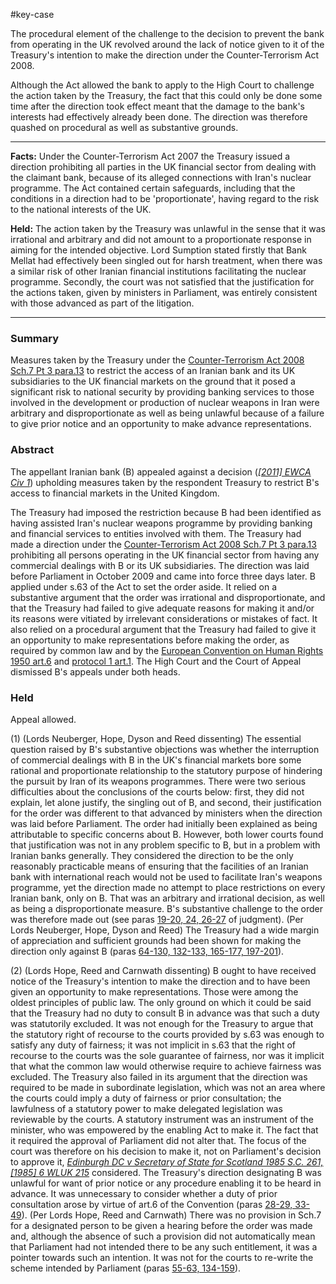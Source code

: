 #key-case 

The procedural element of the challenge to the decision to prevent the bank from operating in the UK revolved around the lack of notice given to it of the Treasury's intention to make the direction under the Counter-Terrorism Act 2008.

Although the Act allowed the bank to apply to the High Court to challenge the action taken by the Treasury, the fact that this could only be done some time after the direction took effect meant that the damage to the bank's interests had effectively already been done. The direction was therefore quashed on procedural as well as substantive grounds.

---

**Facts:** Under the Counter-Terrorism Act 2007 the Treasury issued a direction prohibiting all parties in the UK financial sector from dealing with the claimant bank, because of its alleged connections with Iran's nuclear programme. The Act contained certain safeguards, including that the conditions in a direction had to be 'proportionate', having regard to the risk to the national interests of the UK.

**Held:** The action taken by the Treasury was unlawful in the sense that it was irrational and arbitrary and did not amount to a proportionate response in aiming for the intended objective. Lord Sumption stated firstly that Bank Mellat had effectively been singled out for harsh treatment, when there was a similar risk of other Iranian financial institutions facilitating the nuclear programme. Secondly, the court was not satisfied that the justification for the actions taken, given by ministers in Parliament, was entirely consistent with those advanced as part of the litigation.

---

### Summary

Measures taken by the Treasury under the [Counter-Terrorism Act 2008 Sch.7 Pt 3 para.13](https://uk.westlaw.com/Document/I50BF5C00C0FD11DD8B4FD4AD48C6C95E/View/FullText.html?originationContext=document&transitionType=DocumentItem&ppcid=ee181c3f776f4c8fab9872a4e61891e1&contextData=(sc.Default)) to restrict the access of an Iranian bank and its UK subsidiaries to the UK financial markets on the ground that it posed a significant risk to national security by providing banking services to those involved in the development or production of nuclear weapons in Iran were arbitrary and disproportionate as well as being unlawful because of a failure to give prior notice and an opportunity to make advance representations.

### Abstract

The appellant Iranian bank (B) appealed against a decision (_[[2011] EWCA Civ 1](https://uk.westlaw.com/Document/I4F33A6801F7311E09F26A81B7D54C425/View/FullText.html?originationContext=document&transitionType=DocumentItem&ppcid=ee181c3f776f4c8fab9872a4e61891e1&contextData=(sc.Default))_) upholding measures taken by the respondent Treasury to restrict B's access to financial markets in the United Kingdom.

The Treasury had imposed the restriction because B had been identified as having assisted Iran's nuclear weapons programme by providing banking and financial services to entities involved with them. The Treasury had made a direction under the [Counter-Terrorism Act 2008 Sch.7 Pt 3 para.13](https://uk.westlaw.com/Document/I50BF5C00C0FD11DD8B4FD4AD48C6C95E/View/FullText.html?originationContext=document&transitionType=DocumentItem&ppcid=ee181c3f776f4c8fab9872a4e61891e1&contextData=(sc.Default)) prohibiting all persons operating in the UK financial sector from having any commercial dealings with B or its UK subsidiaries. The direction was laid before Parliament in October 2009 and came into force three days later. B applied under s.63 of the Act to set the order aside. It relied on a substantive argument that the order was irrational and disproportionate, and that the Treasury had failed to give adequate reasons for making it and/or its reasons were vitiated by irrelevant considerations or mistakes of fact. It also relied on a procedural argument that the Treasury had failed to give it an opportunity to make representations before making the order, as required by common law and by the [European Convention on Human Rights 1950 art.6](https://uk.westlaw.com/Document/I38C9C0AD773A4385868CB431E132B1A7/View/FullText.html?originationContext=document&transitionType=DocumentItem&ppcid=ee181c3f776f4c8fab9872a4e61891e1&contextData=(sc.Default)) and [protocol 1 art.1](https://uk.westlaw.com/Document/IC7CE4DF876E440C491BF5D88ED57F7DB/View/FullText.html?originationContext=document&transitionType=DocumentItem&ppcid=ee181c3f776f4c8fab9872a4e61891e1&contextData=(sc.Default)). The High Court and the Court of Appeal dismissed B's appeals under both heads.

### Held

Appeal allowed.

(1) (Lords Neuberger, Hope, Dyson and Reed dissenting) The essential question raised by B's substantive objections was whether the interruption of commercial dealings with B in the UK's financial markets bore some rational and proportionate relationship to the statutory purpose of hindering the pursuit by Iran of its weapons programmes. There were two serious difficulties about the conclusions of the courts below: first, they did not explain, let alone justify, the singling out of B, and second, their justification for the order was different to that advanced by ministers when the direction was laid before Parliament. The order had initially been explained as being attributable to specific concerns about B. However, both lower courts found that justification was not in any problem specific to B, but in a problem with Iranian banks generally. They considered the direction to be the only reasonably practicable means of ensuring that the facilities of an Iranian bank with international reach would not be used to facilitate Iran's weapons programme, yet the direction made no attempt to place restrictions on every Iranian bank, only on B. That was an arbitrary and irrational decision, as well as being a disproportionate measure. B's substantive challenge to the order was therefore made out (see paras [19-20, 24, 26-27](javascript:void(0); "View judgment paragraphs") of judgment). (Per Lords Neuberger, Hope, Dyson and Reed) The Treasury had a wide margin of appreciation and sufficient grounds had been shown for making the direction only against B (paras [64-130, 132-133, 165-177, 197-201](javascript:void(0); "View judgment paragraphs")). 

(2) (Lords Hope, Reed and Carnwath dissenting) B ought to have received notice of the Treasury's intention to make the direction and to have been given an opportunity to make representations. Those were among the oldest principles of public law. The only ground on which it could be said that the Treasury had no duty to consult B in advance was that such a duty was statutorily excluded. It was not enough for the Treasury to argue that the statutory right of recourse to the courts provided by s.63 was enough to satisfy any duty of fairness; it was not implicit in s.63 that the right of recourse to the courts was the sole guarantee of fairness, nor was it implicit that what the common law would otherwise require to achieve fairness was excluded. The Treasury also failed in its argument that the direction was required to be made in subordinate legislation, which was not an area where the courts could imply a duty of fairness or prior consultation; the lawfulness of a statutory power to make delegated legislation was reviewable by the courts. A statutory instrument was an instrument of the minister, who was empowered by the enabling Act to make it. The fact that it required the approval of Parliament did not alter that. The focus of the court was therefore on his decision to make it, not on Parliament's decision to approve it, _[Edinburgh DC v Secretary of State for Scotland 1985 S.C. 261, [1985] 6 WLUK 215](https://uk.westlaw.com/Document/I9FBC82C1E42711DA8FC2A0F0355337E9/View/FullText.html?originationContext=document&transitionType=DocumentItem&ppcid=ee181c3f776f4c8fab9872a4e61891e1&contextData=(sc.Default))_ considered. The Treasury's direction designating B was unlawful for want of prior notice or any procedure enabling it to be heard in advance. It was unnecessary to consider whether a duty of prior consultation arose by virtue of art.6 of the Convention (paras [28-29, 33-49](javascript:void(0); "View judgment paragraphs")). (Per Lords Hope, Reed and Carnwath) There was no provision in Sch.7 for a designated person to be given a hearing before the order was made and, although the absence of such a provision did not automatically mean that Parliament had not intended there to be any such entitlement, it was a pointer towards such an intention. It was not for the courts to re-write the scheme intended by Parliament (paras [55-63, 134-159](javascript:void(0); "View judgment paragraphs")).